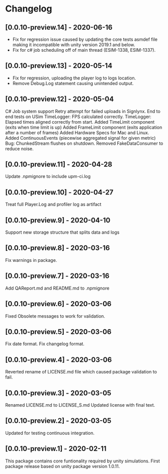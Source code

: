 # Changelog

## [0.0.10-preview.14] - 2020-06-16
- Fix for regression issue caused by updating the core tests asmdef file making it incompatible with unity version 2019.1 and below.
- Fix for c# job scheduling off of main thread (ESIM-1338, ESIM-1337).

## [0.0.10-preview.13] - 2020-05-14

- Fix for regression, uploading the player log to logs location.
- Remove Debug.Log statement causing unintended output.

## [0.0.10-preview.12] - 2020-05-04

C# Job system support
Retry attempt for failed uploads in Signlynx.
End to end tests on USim
TimeLogger: FPS calculated correctly.
TimeLogger: Elapsed times aligned correctly from start.
Added TimeLimit component (exits when time limit is up)
Added FrameLimit component (exits application after a number of frames)
Added Hardware Specs for Mac and Linux.
Added ContinuousEvents (piecewise aggregated signal for given metric)
Bug: ChunkedStream flushes on shutdown.
Removed FakeDataConsumer to reduce noise.

## [0.0.10-preview.11] - 2020-04-28

Update .npmignore to include upm-ci.log

## [0.0.10-preview.10] - 2020-04-27

Treat full Player.Log and profiler log as artifact

## [0.0.10-preview.9] - 2020-04-10

Support new storage structure that splits data and logs

## [0.0.10-preview.8] - 2020-03-16

Fix warnings in package.

## [0.0.10-preview.7] - 2020-03-16

Add QAReport.md and README.md to .npmignore

## [0.0.10-preview.6] - 2020-03-06

Fixed Obsolete messages to work for validation.

## [0.0.10-preview.5] - 2020-03-06

Fix date format.
Fix changelog format.

## [0.0.10-preview.4] - 2020-03-06

Reverted rename of LICENSE.md file which caused package validation to fail.

## [0.0.10-preview.3] - 2020-03-05

Renamed LICENSE.md to LICENSE_S.md
Updated license with final text.

## [0.0.10-preview.2] - 2020-03-05

Updated for testing continuous integration.

## [0.0.10-preview.1] - 2020-02-11

This package contains core funtionality required by unity simulations.
First package release based on unity package version 1.0.11.
